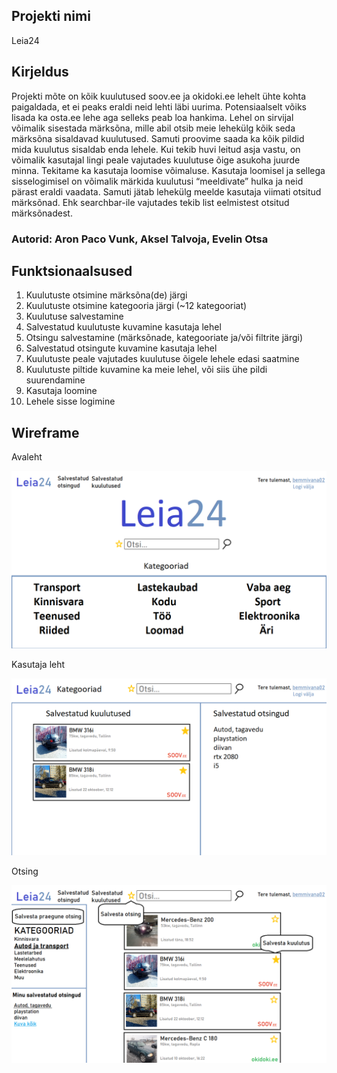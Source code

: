 ## Projekti nimi

Leia24

## Kirjeldus

Projekti mõte on kõik kuulutused soov.ee ja okidoki.ee lehelt ühte kohta paigaldada, et ei peaks eraldi neid lehti läbi uurima. Potensiaalselt võiks lisada ka osta.ee lehe aga selleks peab loa hankima.
Lehel on sirvijal võimalik sisestada märksõna, mille abil otsib meie lehekülg kõik seda märksõna sisaldavad kuulutused. Samuti proovime saada ka kõik pildid mida kuulutus sisaldab enda lehele. Kui tekib huvi leitud asja vastu, on võimalik kasutajal lingi peale vajutades kuulutuse õige asukoha juurde minna.
Tekitame ka kasutaja loomise võimaluse. Kasutaja loomisel ja sellega sisselogimisel on võimalik märkida kuulutusi “meeldivate” hulka ja neid pärast eraldi vaadata. Samuti jätab lehekülg meelde kasutaja viimati otsitud märksõnad. Ehk searchbar-ile vajutades tekib list eelmistest otsitud märksõnadest.

### Autorid: Aron Paco Vunk, Aksel Talvoja, Evelin Otsa

## Funktsionaalsused

1. Kuulutuste otsimine märksõna(de) järgi
2. Kuulutuste otsimine kategooria järgi (~12 kategooriat)
3. Kuulutuse salvestamine
4. Salvestatud kuulutuste kuvamine kasutaja lehel
5. Otsingu salvestamine (märksõnade, kategooriate ja/või filtrite järgi)
6. Salvestatud otsingute kuvamine kasutaja lehel
7. Kuulutuste peale vajutades kuulutuse õigele lehele edasi saatmine
8. Kuulutuste piltide kuvamine ka meie lehel, või siis ühe pildi suurendamine
9. Kasutaja loomine
10. Lehele sisse logimine

## Wireframe

Avaleht

![Alt text](wireframes/avaleht.png)

Kasutaja leht

![Alt text](wireframes/kasutaja_leht.png)

Otsing

![Alt text](wireframes/otsing.png)
